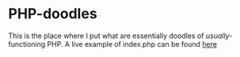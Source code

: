 # PHP-doodles
This is the place where I put what are essentially doodles of _usually_-functioning PHP.
A live example of index.php can be found [here](http://piecode.tk/todo/)


